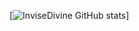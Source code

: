 [![InviseDivine GitHub stats](https://github-readme-stats-rho-dun.vercel.app/api?username=InviseDivine)]
